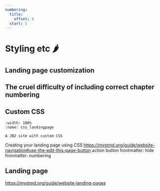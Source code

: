 ```yaml
---
numbering:
  title:
    offset: 0
  start: 5
---
```


# Styling etc 🌶

## Landing page customization



## The cruel difficulty of including correct chapter numbering

## Custom CSS

```{figure} ../figures/css_landingpage.*
:width: 100%
:name: css_landingpage

A JB2 site with custom CSS
```

 

Creating your landing page using CSS
https://mystmd.org/guide/website-navigation#use-the-edit-this-page-button
action button
frontmatter: hide
fronmatter: numbering

## Landing page
https://mystmd.org/guide/website-landing-pages